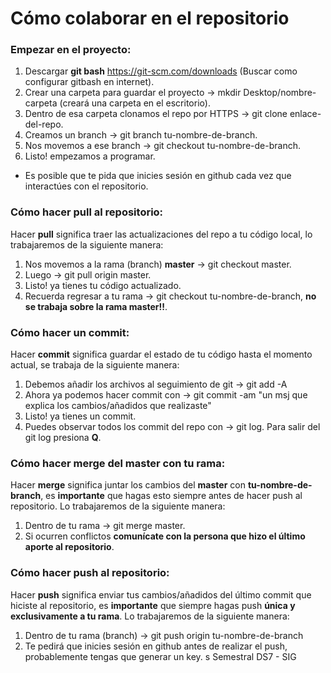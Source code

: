 # Cómo colaborar en el repositorio
### Empezar en el proyecto:
1. Descargar **git bash** https://git-scm.com/downloads (Buscar como configurar gitbash en internet).
2. Crear una carpeta para guardar el proyecto -> mkdir Desktop/nombre-carpeta (creará una carpeta en el escritorio). 
3. Dentro de esa carpeta clonamos el repo por HTTPS -> git clone enlace-del-repo.
4. Creamos un branch -> git branch tu-nombre-de-branch.
5. Nos movemos a ese branch -> git checkout tu-nombre-de-branch.
6. Listo! empezamos a programar.
* Es posible que te pida que inicies sesión en github cada vez que interactúes con el repositorio.
### Cómo hacer pull al repositorio:
Hacer **pull** significa traer las actualizaciones del repo a tu código local, lo trabajaremos de la siguiente manera:  
1. Nos movemos a la rama (branch) **master** -> git checkout master.
2. Luego -> git pull origin master.
3. Listo! ya tienes tu código actualizado.
4. Recuerda regresar a tu rama -> git checkout tu-nombre-de-branch, **no se trabaja sobre la rama master!!**.
### Cómo hacer un commit:
Hacer **commit** significa guardar el estado de tu código hasta el momento actual, se trabaja de la siguiente manera:
1. Debemos añadir los archivos al seguimiento de git -> git add -A
2. Ahora ya podemos hacer commit con -> git commit -am "un msj que explica los cambios/añadidos que realizaste"
3. Listo! ya tienes un commit.
4. Puedes observar todos los commit del repo con -> git log. Para salir del git log presiona **Q**.
### Cómo hacer merge del master con tu rama:
Hacer **merge** significa juntar los cambios del **master** con **tu-nombre-de-branch**, es **importante** que hagas esto siempre antes de hacer push al repositorio. Lo trabajaremos de la siguiente manera:
1. Dentro de tu rama -> git merge master.
2. Si ocurren conflictos **comunícate con la persona que hizo el último aporte al repositorio**.
### Cómo hacer push al repositorio:
Hacer **push** significa enviar tus cambios/añadidos del último commit que hiciste al repositorio, es **importante** que siempre hagas push **única y exclusivamente a tu rama**.  Lo trabajaremos de la siguiente manera:
1. Dentro de tu rama (branch) -> git push origin tu-nombre-de-branch
2. Te pedirá que inicies sesión en github antes de realizar el push, probablemente tengas que generar un key.
s
Semestral DS7 - SIG
